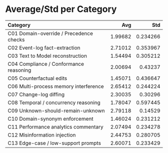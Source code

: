 # Average/Std per Category

| Category                                |     Avg |      Std |
|:----------------------------------------|--------:|---------:|
| C01 Domain-override / Precedence checks | 1.99682 | 0.234266 |
| C02 Event-log fact-extraction           | 2.71012 | 0.353967 |
| C03 Text to Model reconstruction        | 1.54494 | 0.305212 |
| C04 Compliance / Conformance reasoning  | 2.00694 | 0.43237  |
| C05 Counterfactual edits                | 1.45071 | 0.436647 |
| C06 Multi-process memory interference   | 2.65412 | 0.244224 |
| C07 Change-log diffing                  | 2.30035 | 0.30296  |
| C08 Temporal / concurrency reasoning    | 1.78047 | 0.597445 |
| C09 Unknown-should-remain-unknown       | 2.79118 | 0.14529  |
| C10 Domain-synonym enforcement          | 1.46024 | 0.231212 |
| C11 Performance analytics commentary    | 2.07494 | 0.234278 |
| C12 Misinformation injection            | 2.44753 | 0.280705 |
| C13 Edge-case / low-support prompts     | 2.60071 | 0.233429 |
